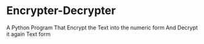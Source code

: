 # Encrypter-Decrypter
A Python Program That Encrypt the Text into the numeric form And Decrypt it again Text form

